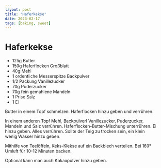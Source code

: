 ```yaml
---
layout: post
title: "Haferkekse"
date: 2023-02-17
tags: [baking, sweet]
---
```

# Haferkekse

- 125g Butter
- 150g Haferflocken Großblatt
- 40g Mehl
- 1 ordentliche Messerspitze Backpulver
- 1/2 Packung Vanillezucker
- 70g Puderzucker
- 70g fein gemahlene Mandeln
- 1 Prise Salz
- 1 Ei

Butter in einem Topf schmelzen.
Haferflocken hinzu geben und verrühren.

In einem anderen Topf Mehl, Backpulverl Vanillezucker, Puderzucker, Mandeln und Salz verrühren.
Haferflocken-Butter-Mischung unterrühren.
Ei hinzu geben.
Alles verrühren.
Sollte der Teig zu trocken sein, ein klein wenig Wasser hinzu geben.

Mithilfe von Teelöffeln, Keks-Klekse auf ein Backblech verteilen.
Bei 160° Umluft für 10-12 Minuten backen.


Optional kann man auch Kakaopulver hinzu geben.
